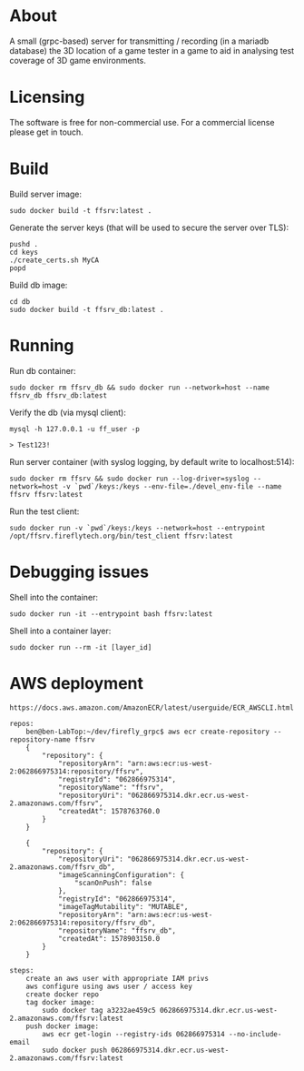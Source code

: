 # About

A small (grpc-based) server for transmitting / recording (in a mariadb database) the 3D location of a game tester in a game to aid in analysing test coverage of 3D game environments.

# Licensing

The software is free for non-commercial use. For a commercial license please get in touch.

# Build

Build server image:
    
    sudo docker build -t ffsrv:latest .

Generate the server keys (that will be used to secure the server over TLS):

    pushd .
    cd keys
    ./create_certs.sh MyCA
    popd

Build db image:

    cd db
    sudo docker build -t ffsrv_db:latest .

# Running

Run db container:

    sudo docker rm ffsrv_db && sudo docker run --network=host --name ffsrv_db ffsrv_db:latest

Verify the db (via mysql client):

    mysql -h 127.0.0.1 -u ff_user -p

    > Test123!

Run server container (with syslog logging, by default write to localhost:514):

    sudo docker rm ffsrv && sudo docker run --log-driver=syslog --network=host -v `pwd`/keys:/keys --env-file=./devel_env-file --name ffsrv ffsrv:latest

Run the test client:

    sudo docker run -v `pwd`/keys:/keys --network=host --entrypoint /opt/ffsrv.fireflytech.org/bin/test_client ffsrv:latest

# Debugging issues

Shell into the container:

    sudo docker run -it --entrypoint bash ffsrv:latest

Shell into a container layer:

    sudo docker run --rm -it [layer_id]

# AWS deployment

    https://docs.aws.amazon.com/AmazonECR/latest/userguide/ECR_AWSCLI.html
    
    repos:
	    ben@ben-LabTop:~/dev/firefly_grpc$ aws ecr create-repository --repository-name ffsrv
        {
            "repository": {
                "repositoryArn": "arn:aws:ecr:us-west-2:062866975314:repository/ffsrv",
                "registryId": "062866975314",
                "repositoryName": "ffsrv",
                "repositoryUri": "062866975314.dkr.ecr.us-west-2.amazonaws.com/ffsrv",
                "createdAt": 1578763760.0
            }
        }

        {
            "repository": {
                "repositoryUri": "062866975314.dkr.ecr.us-west-2.amazonaws.com/ffsrv_db", 
                "imageScanningConfiguration": {
                    "scanOnPush": false
                }, 
                "registryId": "062866975314", 
                "imageTagMutability": "MUTABLE", 
                "repositoryArn": "arn:aws:ecr:us-west-2:062866975314:repository/ffsrv_db", 
                "repositoryName": "ffsrv_db", 
                "createdAt": 1578903150.0
            }
        }

    steps:
        create an aws user with appropriate IAM privs
        aws configure using aws user / access key
        create docker repo
        tag docker image:
            sudo docker tag a3232ae459c5 062866975314.dkr.ecr.us-west-2.amazonaws.com/ffsrv:latest
        push docker image:
            aws ecr get-login --registry-ids 062866975314 --no-include-email
            sudo docker push 062866975314.dkr.ecr.us-west-2.amazonaws.com/ffsrv:latest
 
